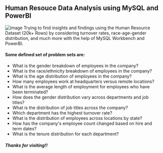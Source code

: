 ## Human Resouce Data Analysis using MySQL and PowerBI
![image](https://github.com/harpreetsd99/HR-Data-Analysis-using-SQL-and-PowerBI/assets/55660057/661aad19-2358-462f-94da-4e56b3d95523)
Trying to find insights and findings using the Human Resource Dataset (20k+ Rows) by considering turnover rates, race-age-gender distribution, and much more with the help of MySQL Workbench and PowerBI. 

#### Some defined set of problem sets are: 
* What is the gender breakdown of employees in the company?
* What is the race/ethnicity breakdown of employees in the company?
* What is the age distribution of employees in the company?
* How many employees work at headquarters versus remote locations?
* What is the average length of employment for employees who have been terminated?
* How does the gender distribution vary across departments and job titles?
* What is the distribution of job titles across the company?
* Which department has the highest turnover rate?
* What is the distribution of employees across locations by state?
* How has the company's employee count changed based on hire and term dates?
* What is the tenure distribution for each department?

##### Thanks for visiting!!
